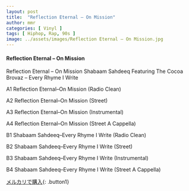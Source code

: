 ```yaml
---
layout: post
title:  "Reflection Eternal – On Mission"
author: mmr
categories: [ Vinyl ]
tags: [ Hiphop, Rap, 90s ]
image: ../assets/images/Reflection Eternal – On Mission.jpg
---
```


#### Reflection Eternal – On Mission

Reflection Eternal – On Mission
Shabaam Sahdeeq Featuring The Cocoa Brovaz – Every Rhyme I Write

A1  Reflection Eternal–On Mission (Radio Clean)

A2  Reflection Eternal–On Mission (Street)

A3  Reflection Eternal–On Mission (Instrumental)

A4  Reflection Eternal–On Mission (Street A Cappella)

B1  Shabaam Sahdeeq–Every Rhyme I Write (Radio Clean)

B2  Shabaam Sahdeeq–Every Rhyme I Write (Street)

B3  Shabaam Sahdeeq–Every Rhyme I Write (Instrumental)

B4  Shabaam Sahdeeq–Every Rhyme I Write (Street A Cappella)

[メルカリで購入](https://jp.mercari.com/item/m50321858391){: .button1}

